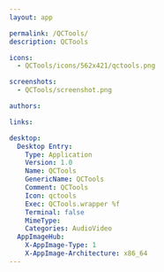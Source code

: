 ```yaml
---
layout: app

permalink: /QCTools/
description: QCTools

icons:
  - QCTools/icons/562x421/qctools.png

screenshots:
  - QCTools/screenshot.png

authors:

links:

desktop:
  Desktop Entry:
    Type: Application
    Version: 1.0
    Name: QCTools
    GenericName: QCTools
    Comment: QCTools
    Icon: qctools
    Exec: QCTools.wrapper %f
    Terminal: false
    MimeType: 
    Categories: AudioVideo
  AppImageHub:
    X-AppImage-Type: 1
    X-AppImage-Architecture: x86_64
---
```

